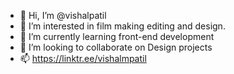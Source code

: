 - 👋 Hi, I’m @vishalpatil
- 👀 I’m interested in film making editing and design.
- 🌱 I’m currently learning front-end development
- 💞️ I’m looking to collaborate on Design projects
- 📫 https://linktr.ee/vishalmpatil

<!---
vishalpatil4/vishalpatil4 is a ✨ special ✨ repository because its `README.md` (this file) appears on your GitHub profile.
You can click the Preview link to take a look at your changes.
--->
